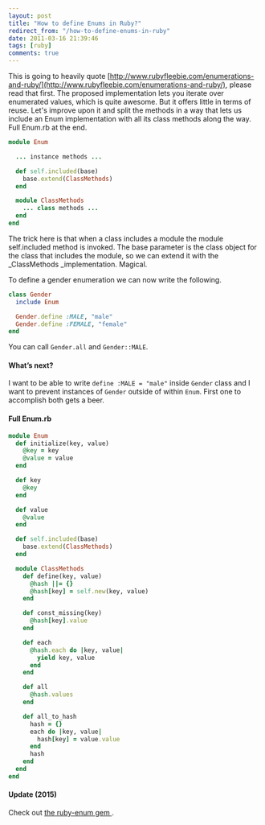 ```yaml
---
layout: post
title: "How to define Enums in Ruby?"
redirect_from: "/how-to-define-enums-in-ruby"
date: 2011-03-16 21:39:46
tags: [ruby]
comments: true
---
```

This is going to heavily quote [http://www.rubyfleebie.com/enumerations-and-ruby/](http://www.rubyfleebie.com/enumerations-and-ruby/),  please read that first. The proposed implementation lets you iterate over enumerated values, which is quite awesome. But it offers little in terms of reuse. Let's improve upon it and split the methods in a way that lets us include an Enum implementation with all its class methods along the way. Full Enum.rb at the end.

```ruby
module Enum

  ... instance methods ...

  def self.included(base)
    base.extend(ClassMethods)
  end

  module ClassMethods
    ... class methods ...
  end
end
```

The trick here is that when a class includes a module the module self.included method is invoked. The base parameter is the class object for the class that includes the module, so we can extend it with the _ClassMethods _implementation. Magical.

To define a gender enumeration we can now write the following.

```ruby
class Gender
  include Enum

  Gender.define :MALE, "male"
  Gender.define :FEMALE, "female"
end
```

You can call `Gender.all` and `Gender::MALE`.

#### What’s next?

I want to be able to write `define :MALE = "male"` inside `Gender` class and I want to prevent instances of `Gender` outside of within `Enum`. First one to accomplish both gets a beer.

#### Full Enum.rb

```ruby
module Enum
  def initialize(key, value)
    @key = key
    @value = value
  end

  def key
    @key
  end

  def value
    @value
  end

  def self.included(base)
    base.extend(ClassMethods)
  end

  module ClassMethods
    def define(key, value)
      @hash ||= {}
      @hash[key] = self.new(key, value)
    end

    def const_missing(key)
      @hash[key].value
    end

    def each
      @hash.each do |key, value|
        yield key, value
      end
    end

    def all
      @hash.values
    end

    def all_to_hash
      hash = {}
      each do |key, value|
        hash[key] = value.value
      end
      hash
    end
  end
end
```

#### Update (2015)

Check out [the ruby-enum gem ](https://github.com/dblock/ruby-enum).
